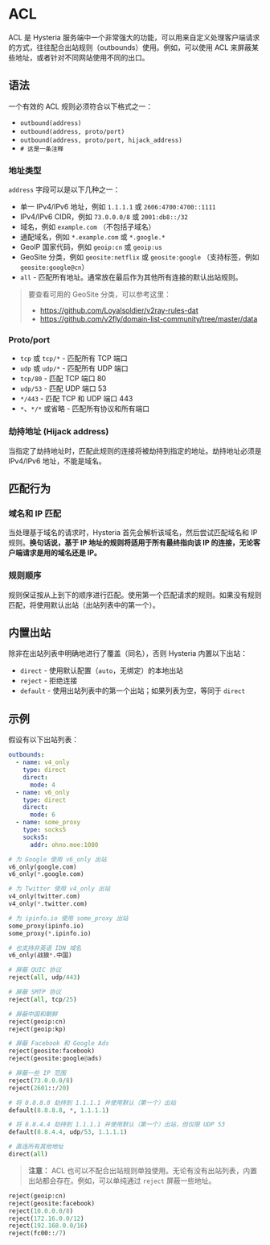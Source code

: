# ACL

ACL 是 Hysteria 服务端中一个非常强大的功能，可以用来自定义处理客户端请求的方式，往往配合出站规则（outbounds）使用。例如，可以使用 ACL 来屏蔽某些地址，或者针对不同网站使用不同的出口。

## 语法

一个有效的 ACL 规则必须符合以下格式之一：

- `outbound(address)`
- `outbound(address, proto/port)`
- `outbound(address, proto/port, hijack_address)`
- `# 这是一条注释`

### 地址类型

`address` 字段可以是以下几种之一：

- 单一 IPv4/IPv6 地址，例如 `1.1.1.1` 或 `2606:4700:4700::1111`
- IPv4/IPv6 CIDR，例如 `73.0.0.0/8` 或 `2001:db8::/32`
- 域名，例如 `example.com` （不包括子域名）
- 通配域名，例如 `*.example.com` 或 `*.google.*`
- GeoIP 国家代码，例如 `geoip:cn` 或 `geoip:us`
- GeoSite 分类，例如 `geosite:netflix` 或 `geosite:google` （支持标签，例如 `geosite:google@cn`）
- `all` - 匹配所有地址。通常放在最后作为其他所有连接的默认出站规则。

> 要查看可用的 GeoSite 分类，可以参考这里：
>
> - https://github.com/Loyalsoldier/v2ray-rules-dat
> - https://github.com/v2fly/domain-list-community/tree/master/data

### Proto/port

- `tcp` 或 `tcp/*` - 匹配所有 TCP 端口
- `udp` 或 `udp/*` - 匹配所有 UDP 端口
- `tcp/80` - 匹配 TCP 端口 80
- `udp/53` - 匹配 UDP 端口 53
- `*/443` - 匹配 TCP 和 UDP 端口 443
- `*`、`*/*` 或省略 - 匹配所有协议和所有端口

### 劫持地址 (Hijack address)

当指定了劫持地址时，匹配此规则的连接将被劫持到指定的地址。劫持地址必须是 IPv4/IPv6 地址，不能是域名。

## 匹配行为

### 域名和 IP 匹配

当处理基于域名的请求时，Hysteria 首先会解析该域名，然后尝试匹配域名和 IP 规则。**换句话说，基于 IP 地址的规则将适用于所有最终指向该 IP 的连接，无论客户端请求是用的域名还是 IP。**

### 规则顺序

规则保证按从上到下的顺序进行匹配。使用第一个匹配请求的规则。如果没有规则匹配，将使用默认出站（出站列表中的第一个）。

## 内置出站

除非在出站列表中明确地进行了覆盖（同名），否则 Hysteria 内置以下出站：

- `direct` - 使用默认配置（`auto`，无绑定）的本地出站
- `reject` - 拒绝连接
- `default` - 使用出站列表中的第一个出站；如果列表为空，等同于 `direct`

## 示例

假设有以下出站列表：

```yaml
outbounds:
  - name: v4_only
    type: direct
    direct:
      mode: 4
  - name: v6_only
    type: direct
    direct:
      mode: 6
  - name: some_proxy
    type: socks5
    socks5:
      addr: ohno.moe:1080
```

```python
# 为 Google 使用 v6_only 出站
v6_only(google.com)
v6_only(*.google.com)

# 为 Twitter 使用 v4_only 出站
v4_only(twitter.com)
v4_only(*.twitter.com)

# 为 ipinfo.io 使用 some_proxy 出站
some_proxy(ipinfo.io)
some_proxy(*.ipinfo.io)

# 也支持非英语 IDN 域名
v6_only(战狼*.中国)

# 屏蔽 QUIC 协议
reject(all, udp/443)

# 屏蔽 SMTP 协议
reject(all, tcp/25)

# 屏蔽中国和朝鲜
reject(geoip:cn)
reject(geoip:kp)

# 屏蔽 Facebook 和 Google Ads
reject(geosite:facebook)
reject(geosite:google@ads)

# 屏蔽一些 IP 范围
reject(73.0.0.0/8)
reject(2601::/20)

# 将 8.8.8.8 劫持到 1.1.1.1 并使用默认（第一个）出站
default(8.8.8.8, *, 1.1.1.1)

# 将 8.8.4.4 劫持到 1.1.1.1 并使用默认（第一个）出站，但仅限 UDP 53
default(8.8.4.4, udp/53, 1.1.1.1)

# 直连所有其他地址
direct(all)
```

> **注意：** ACL 也可以不配合出站规则单独使用。无论有没有出站列表，内置出站都会存在。例如，可以单纯通过 `reject` 屏蔽一些地址。

```python
reject(geoip:cn)
reject(geosite:facebook)
reject(10.0.0.0/8)
reject(172.16.0.0/12)
reject(192.168.0.0/16)
reject(fc00::/7)
```
